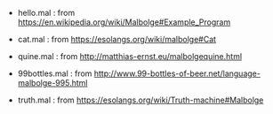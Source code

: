 - hello.mal : from https://en.wikipedia.org/wiki/Malbolge#Example_Program

- cat.mal : from https://esolangs.org/wiki/malbolge#Cat

- quine.mal : from http://matthias-ernst.eu/malbolgequine.html

- 99bottles.mal : from http://www.99-bottles-of-beer.net/language-malbolge-995.html

- truth.mal : from https://esolangs.org/wiki/Truth-machine#Malbolge

